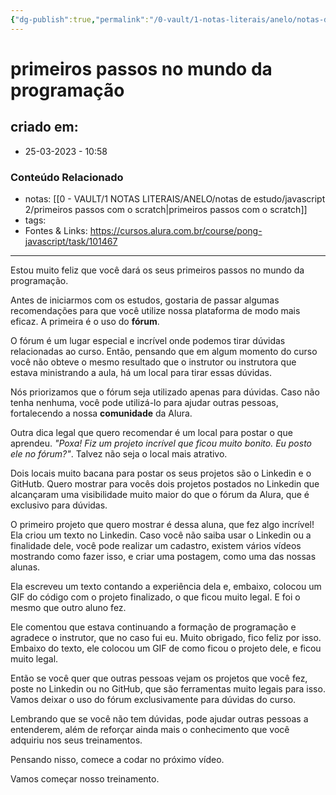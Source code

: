 ```yaml
---
{"dg-publish":true,"permalink":"/0-vault/1-notas-literais/anelo/notas-de-estudo/javascript-2/primeiros-passos-no-mundo-da-programacao/","dgHomeLink":true,"dgShowLocalGraph":true,"dgShowFileTree":true,"dgEnableSearch":true}
---
```


# primeiros passos no mundo da programação

## criado em: 
-  25-03-2023 - 10:58

### Conteúdo Relacionado
- notas: [[0 - VAULT/1 NOTAS LITERAIS/ANELO/notas de estudo/javascript 2/primeiros passos com o scratch\|primeiros passos com o scratch]]
- tags: 
- Fontes & Links: https://cursos.alura.com.br/course/pong-javascript/task/101467

---

Estou muito feliz que você dará os seus primeiros passos no mundo da programação.

Antes de iniciarmos com os estudos, gostaria de passar algumas recomendações para que você utilize nossa plataforma de modo mais eficaz. A primeira é o uso do **fórum**.

O fórum é um lugar especial e incrível onde podemos tirar dúvidas relacionadas ao curso. Então, pensando que em algum momento do curso você não obteve o mesmo resultado que o instrutor ou instrutora que estava ministrando a aula, há um local para tirar essas dúvidas.

Nós priorizamos que o fórum seja utilizado apenas para dúvidas. Caso não tenha nenhuma, você pode utilizá-lo para ajudar outras pessoas, fortalecendo a nossa **comunidade** da Alura.

Outra dica legal que quero recomendar é um local para postar o que aprendeu. _"Poxa! Fiz um projeto incrível que ficou muito bonito. Eu posto ele no fórum?"_. Talvez não seja o local mais atrativo.

Dois locais muito bacana para postar os seus projetos são o Linkedin e o GitHutb. Quero mostrar para vocês dois projetos postados no Linkedin que alcançaram uma visibilidade muito maior do que o fórum da Alura, que é exclusivo para dúvidas.

O primeiro projeto que quero mostrar é dessa aluna, que fez algo incrível! Ela criou um texto no Linkedin. Caso você não saiba usar o Linkedin ou a finalidade dele, você pode realizar um cadastro, existem vários vídeos mostrando como fazer isso, e criar uma postagem, como uma das nossas alunas.

Ela escreveu um texto contando a experiência dela e, embaixo, colocou um GIF do código com o projeto finalizado, o que ficou muito legal. E foi o mesmo que outro aluno fez.

Ele comentou que estava continuando a formação de programação e agradece o instrutor, que no caso fui eu. Muito obrigado, fico feliz por isso. Embaixo do texto, ele colocou um GIF de como ficou o projeto dele, e ficou muito legal.

Então se você quer que outras pessoas vejam os projetos que você fez, poste no Linkedin ou no GitHub, que são ferramentas muito legais para isso. Vamos deixar o uso do fórum exclusivamente para dúvidas do curso.

Lembrando que se você não tem dúvidas, pode ajudar outras pessoas a entenderem, além de reforçar ainda mais o conhecimento que você adquiriu nos seus treinamentos.

Pensando nisso, comece a codar no próximo vídeo.

Vamos começar nosso treinamento.